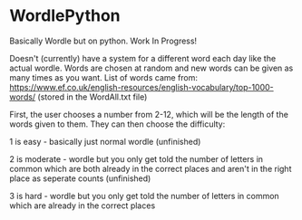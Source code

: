 # WordlePython
Basically Wordle but on python. Work In Progress!

Doesn't (currently) have a system for a different word each day like the actual wordle. Words are chosen at random and new words can be given as many times as you want.
List of words came from: https://www.ef.co.uk/english-resources/english-vocabulary/top-1000-words/ (stored in the WordAll.txt file)

First, the user chooses a number from 2-12, which will be the length of the words given to them.
They can then choose the difficulty:
  
  1 is easy - basically just normal wordle (unfinished)
  
  2 is moderate - wordle but you only get told the number of letters in common which are both already in the correct places and aren't in the right place as seperate counts (unfinished)
  
  3 is hard - wordle but you only get told the number of letters in common which are already in the correct places
